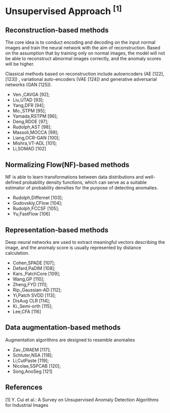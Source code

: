 # Unsupervised Approach <sup>[1]</sup>

## Reconstruction-based methods
The core idea is to conduct encoding and decoding on the input normal images and train the neural network with the aim of reconstruction. Based on the assumption
that by training only on normal images, the model will not be able to reconstruct abnormal images correctly, and the anomaly scores will be higher.

Classical methods based on reconstruction include autoencoders (AE [122], [123]) , variational auto-encoders (VAE [124]) and generative adversarial networks (GAN [125]).

* Ven.,CAVGA [92];
* Liu,UTAD [93];
* Yang,DFR [94];
* Mo.,STPM [95];
* Yamada,RSTPM [96];
* Deng,RDOE [97];
* Rudolph,AST [98];
* Massoli,MOCCA [99];
* Liang,OCR-GAN [100];
* Mishra,VT-ADL [101];
* Li,SOMAD [102]

## Normalizing Flow(NF)-based methods
NF is able to learn transformations between data distributions and well-defined probability density functions, which can serve as a suitable estimator of probability densities for the purpose of detecting anomalies.
* Rudolph,Differnet [103];
* Gudovskiy,CFlow [104];
* Rudolph,FCCSF [105];
* Yu,FastFlow [106]


## Representation-based methods
Deep neural networks are used to extract meaningful vectors describing the image, and the anomaly score is usually represented by distance calculation.
* Cohen,SPADE [107];
* Defard,PaDIM [108];
* Kars.,PatchCore [109];
* Wang,GP [110];
* Zheng,FYD [111];
* Rip.,Gaussian-AD [112];
* Yi,Patch SVDD [113];
* DisAug CLR [114];
* Ki.,Semi-orth [115];
* Lee,CFA [116]


## Data augmentation-based methods
Augmentation algorithms are designed to resemble anomalies
* Zav.,DRAEM [117];
* Schluter,NSA [118];
* Li,CutPaste [119];
* Nicolae,SSPCAB [120];
* Song,AnoSeg [121]


## References
[1] Y. Cui et al.: A Survey on Unsupervised Anomaly Detection Algorithms for Industrial Images